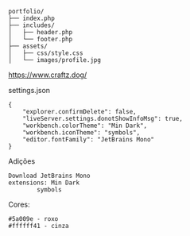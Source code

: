```
portfolio/
├── index.php
├── includes/
│   ├── header.php
│   └── footer.php
├── assets/
│   ├── css/style.css
│   └── images/profile.jpg
```
https://www.craftz.dog/


settings.json <vscode>
```
{
    "explorer.confirmDelete": false,
    "liveServer.settings.donotShowInfoMsg": true,
    "workbench.colorTheme": "Min Dark",
    "workbench.iconTheme": "symbols",
    "editor.fontFamily": "JetBrains Mono"
}
```
Adições
```
Download JetBrains Mono
extensions: Min Dark
	    symbols
```


Cores:
```
#5a009e - roxo
#ffffff41 - cinza
```